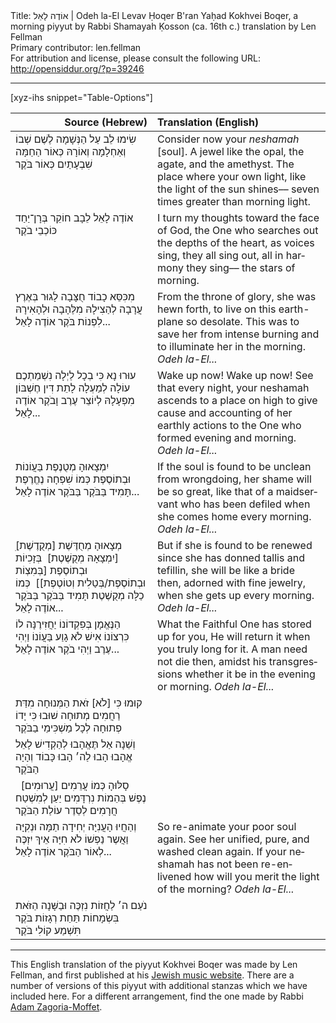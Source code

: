 <html>
<head></head>
<body>
Title: אוֹדֶה לָאֵל | Odeh la-El Levav Ḥoqer B'ran Yaḥad Kokhvei Boqer, a morning piyyut by Rabbi Shamayah Ḳosson (ca. 16th c.) translation by Len Fellman<br />
Primary contributor: len.fellman<br />
For attribution and license, please consult the following URL: <a href="http://opensiddur.org/?p=39246">http://opensiddur.org/?p=39246</a>
<p />
<hr />

[xyz-ihs snippet="Table-Options"]<table style="margin-left: auto; margin-right: auto;" class="draggable">
<thead><tr><th id="x" style="text-align: right;">Source (Hebrew)</th><th style="text-align: left;">Translation (English)</th></tr></thead>
<tbody>
<tr><td style="vertical-align:top;">
<div class="liturgy" lang="he">
שִׂימוּ לֵב עַל הַנְּשָׁמָה 
לֶשֶׁם שְׁבוֹ וְאַחְלָמָה
וְאוֹרָהּ כְּאוֹר הַחַמָּה 
שִׁבְעָתַיִם כְּאוֹר בֹּקֶר
</span></div></td>

<td style="vertical-align:top;">
<div class="english" lang="en" style="text-align: left;">
Consider now your <em>neshamah</em> [soul].
A jewel like the opal, the agate, and the amethyst.
The place where your own light, like the light of the sun shines––
seven times greater than morning light.
</div></td></tr>


<tr><td style="vertical-align:top;">
<div class="liturgy" lang="he">
אוֹדֶה לָאֵל 
לֵבָב חוֹקֵר 
בְּרָן־יַחַד 
כּוֹכְבֵי בֹקֶר
</span></div></td>

<td style="vertical-align:top;">
<div class="english" lang="en" style="text-align: left;">
I turn my thoughts toward the face of God,
the One who searches out the depths of the heart,
as voices sing, they all sing out, all in harmony they sing––
the stars of morning.
</div></td></tr>


<tr><td style="vertical-align:top;">
<div class="liturgy" lang="he">
מִכִּסֵּא כָבוֹד חֻצָּבָה 
לָגוּר בְּאֶרֶץ עֲרָבָה
לְהַצִילָהּ מִלֶּהָבָה 
וּלְהָאִירָהּ לִפְנוֹת בֹּקֶר
אוֹדֶה לָאֵל...
</span></div></td>

<td style="vertical-align:top;">
<div class="english" lang="en" style="text-align: left;">
From the throne of glory, she was hewn forth,
to live on this earth-plane so desolate.
This was to save her from intense burning
and to illuminate her in the morning.
<em>Odeh la-El...</em>
</div></td></tr>


<tr><td style="vertical-align:top;">
<div class="liturgy" lang="he">
עוּרוּ נָא כִּי בְכָל לַיְלָה 
נִשְׁמַתְכֶם עוֹלָה לְמַעְלָה
לָתֵת דִּין חֶשְׁבּוֹן מִפְעָלָהּ 
לְיוֹצֵר עֶרֶב וָבֹקֶר
אוֹדֶה לָאֵל...
</span></div></td>

<td style="vertical-align:top;">
<div class="english" lang="en" style="text-align: left;">
Wake up now! Wake up now! See that every night,
your neshamah ascends to a place on high
to give cause and accounting of her earthly actions
to the One who formed evening and morning.
<em>Odeh la-El...</em>
</div></td></tr>


<tr><td style="vertical-align:top;">
<div class="liturgy" lang="he">
יִמְצָאוּהָ מְטֻנֶפֶת 
בַּעֲוֹנוֹת וּבְתוֹסֶפֶת
כְּמוֹ שִׁפְחָה נֶחֱרֶפֶת 
תָּמִיד בַּבֹּקֶר בַּבֹּקֶר
אוֹדֶה לָאֵל...
</span></div></td>

<td style="vertical-align:top;">
<div class="english" lang="en" style="text-align: left;">
If the soul is found to be unclean
from wrongdoing, her shame will be so great,
like that of a maidservant who has been defiled
when she comes home every morning.
<em>Odeh la-El...</em>
</div></td></tr>


<tr><td style="vertical-align:top;">
<div class="liturgy" lang="he">
ִמְצָאוּהָ מְחֻדֶּשֶׁת [מְקֻדֶשֶׁת] [יִמְצָאָהּ מְקֻשֶׁטֶת]&nbsp;
בְּזָכִיוֹת וּבְתוֹסֶפֶת [בְּמִצְוֹת וּבְתוֹסֶפֶת/בְּטַלִית וְטוֹטֶפֶת]]&nbsp;
כְּמוֹ כַלָּה מְקֻשֶׁטֶת 
תָּמִיד בַּבֹּקֶר בַּבֹּקֶר
אוֹדֶה לָאֵל...
</span></div></td>

<td style="vertical-align:top;">
<div class="english" lang="en" style="text-align: left;">
But if she is found to be renewed
since she has donned tallis and tefillin,
she will be like a bride then, adorned with fine jewelry,
when she gets up every morning.
<em>Odeh la-El...</em>
</div></td></tr>


<tr><td style="vertical-align:top;">
<div class="liturgy" lang="he">
הַנֶּאֱמָן בְּפִקְדוֹנוֹ 
יַחֲזִירֶנָּה לוֹ כִּרְצוֹנוֹ
אִישׁ לֹא גָוַע בַּעֲוֹנוֹ 
וַיְהִי עֶרֶב וַיְהִי בֹקֶר
אוֹדֶה לָאֵל...
</span></div></td>

<td style="vertical-align:top;">
<div class="english" lang="en" style="text-align: left;">
What the Faithful One has stored up for you,
He will return it when you truly long for it.
A man need not die then, amidst his transgressions
whether it be in the evening or morning.
<em>Odeh la-El...</em>
</div></td></tr>


<tr><td style="vertical-align:top;">
<div class="liturgy" lang="he">
קוּמוּ כִּי [לֹא] זֹאת הַמְּנוּחָה 
מִדַּת רַחֲמִים מְתוּחָה
שׁוּבוּ כִּי יָדוֹ פְתוּחָה 
לְכָל מַשְׁכִּימֵי בַבֹּקֶר
</span></div></td>

<td style="vertical-align:top;">
<div class="english" lang="en" style="text-align: left;">

</div></td></tr>


<tr><td style="vertical-align:top;">
<div class="liturgy" lang="he">
וְשֵׁנָה אַל תֶּאֱהָבוּ 
לְהַקְדִישׁ לָאֵל אֱהָבוּ
הָבוּ לַה׳ הָבוּ 
כָּבוֹד וְהָיָה הַבֹּקֶר
</span></div></td>

<td style="vertical-align:top;">
<div class="english" lang="en" style="text-align: left;">

</div></td></tr>


<tr><td style="vertical-align:top;">
<div class="liturgy" lang="he">
סָלּוּהָ כְּמוֹ עֲרֵמִים [עֲרוּמִים] &nbsp;
נֶפֶשׁ בְּהֵמוֹת נִרְדָּמִים
יַעַן לְמִשְׁטַח חֲרָמִים 
לְסֵדֶר עוֹלַת הַבֹּקֶר
</span></div></td>

<td style="vertical-align:top;">
<div class="english" lang="en" style="text-align: left;">

</div></td></tr>


<tr><td style="vertical-align:top;">
<div class="liturgy" lang="he">
וְהַחֲיוּ הָעֲנִיָּה 
יְחִידָה תַמָּה וּנְקִיָּה
וַאֲשֶר נַפְשׁוֹ לֹא חִיָּה 
אֵיךְ יִזְכֶּה לְאוֹר הַבֹּקֶר
אוֹדֶה לָאֵל...
</span></div></td>

<td style="vertical-align:top;">
<div class="english" lang="en" style="text-align: left;">
So re-animate your poor soul again.
See her unified, pure, and washed clean again.
If your neshamah has not been re-enlivened
how will you merit the light of the morning?
<em>Odeh la-El...</em>
</div></td></tr>


<tr><td style="vertical-align:top;">
<div class="liturgy" lang="he">
נֹעַם ה׳ לַחֲזוֹת 
נִזְכֶּה וּבַשָּׁנָה הַזֹּאת
בִּשְׂמָחוֹת תַּחַת רְגָזוֹת 
בֹּקֶר תִּשְׁמַע קוֹלִי בֹּקֶר
</span></div></td>

<td style="vertical-align:top;">
<div class="english" lang="en" style="text-align: left;">
 
</div></td></tr>
</tbody></table>

<hr />

This English translation of the piyyut Kokhvei Boqer was made by Len Fellman, and first published at his <a href="https://web.archive.org/web/20151002064004/http://toviar.home.comcast.net/~toviar/Len's%20Jewish%20Music/Choch'vei%20Boker%20-%20Len's%20English%20version.pdf">Jewish music website</a>. There are a number of versions of this piyyut with additional stanzas which we have included here. For a different arrangement, find the one made by Rabbi <a href="/?p=30697">Adam Zagoria-Moffet</a>.

&nbsp;
</body>
</html>